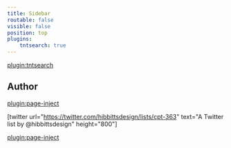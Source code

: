 ```yaml
---
title: Sidebar
routable: false
visible: false
position: top
plugins:
    tntsearch: true
---
```


[plugin:tntsearch](/search)

## Author

[plugin:page-inject](/author)

[twitter url="https://twitter.com/hibbittsdesign/lists/cpt-363" text="A Twitter list by @hibbittsdesign" height="800"]

[plugin:page-inject](/embedlycard)
